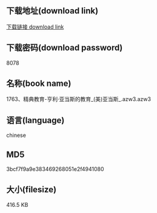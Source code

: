 ## 下载地址(download link)
[下载链接 download link](https://voluble-croquembouche-d321dc.netlify.app/?s=1763%E3%80%81%E7%B2%BE%E5%85%B8%E6%95%99%E8%82%B2-%E4%BA%A8%E5%88%A9%C2%B7%E4%BA%9A%E5%BD%93%E6%96%AF%E7%9A%84%E6%95%99%E8%82%B2_%28%E7%BE%8E%29%E4%BA%9A%E5%BD%93%E6%96%AF_.azw3)

## 下载密码(download password)
8078

## 名称(book name)
1763、精典教育-亨利·亚当斯的教育_(美)亚当斯_.azw3.azw3

## 语言(language)
chinese

## MD5
3bcf7f9a9e383469268051e2f4941080

## 大小(filesize)
416.5 KB
